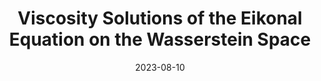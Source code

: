---
title: "Viscosity Solutions of the Eikonal Equation on the Wasserstein Space"
collection: publications
permalink: /publication/soner-yan-eikonal/
date: 2023-08-10
authors: "H. Mete Soner and Qinxin Yan"
publication: "Journal of Applied Mathematics and Optimization (2023)"
url_preprint: "https://arxiv.org/abs/2308.04097"
---
